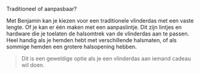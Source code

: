 
Traditioneel of aanpasbaar?

Met Benjamin kan je kiezen voor een traditionele vlinderdas met een vaste lengte. Of je kan er één maken met een aanpaslintje. Dit zijn lintjes en hardware die je toelaten de halsomtrek van de vlinderdas aan te passen. Heel handig als je hemden hebt met verschillende halsmaten, of als sommige hemden een grotere halsopening hebben.

> Dit is een geweldige optie als je een vlinderdas aan iemand cadeau wil doen.